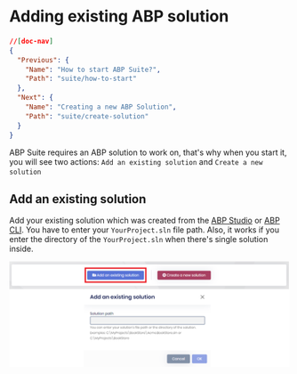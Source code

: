 # Adding existing ABP solution

````json
//[doc-nav]
{
  "Previous": {
    "Name": "How to start ABP Suite?",
    "Path": "suite/how-to-start"
  },
  "Next": {
    "Name": "Creating a new ABP Solution",
    "Path": "suite/create-solution"
  }
}
````

ABP Suite requires an ABP solution to work on, that's why when you start it, you will see two actions: `Add an existing solution` and `Create a new solution`

## Add an existing solution

Add your existing solution which was created from the [ABP Studio](../studio/index.md) or [ABP CLI](../cli/index.md). You have to enter your `YourProject.sln` file path. Also, it works if you enter the directory of the `YourProject.sln` when there's single solution inside.

![Add an existing solution](../images/suite-add-existing-solution-8.1.png)
